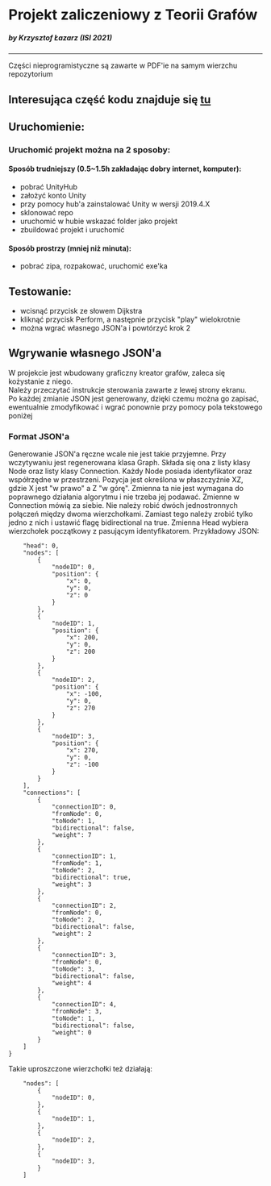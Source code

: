 # Projekt zaliczeniowy z Teorii Grafów
##### by Krzysztof Łazarz (ISI 2021)
---

Części nieprogramistyczne są zawarte w PDF'ie na samym wierzchu repozytorium

Interesująca część kodu znajduje się [tu](../master/Assets/Dijkstra/Scripts/DijkstraCoreAlgorithm.cs)
---
## Uruchomienie:
### Uruchomić projekt można na 2 sposoby:
#### Sposób trudniejszy (0.5~1.5h zakładając dobry internet, komputer):
* pobrać UnityHub
* założyć konto Unity
* przy pomocy hub'a zainstalować Unity w wersji 2019.4.X
* sklonować repo
* uruchomić w hubie wskazać folder jako projekt
* zbuildować projekt i uruchomić
#### Sposób prostrzy (mniej niż minuta):
* pobrać zipa, rozpakować, uruchomić exe'ka
## Testowanie:
* wcisnąć przycisk ze słowem Dijkstra
* kliknąć przycisk Perform, a następnie przycisk "play" wielokrotnie
* można wgrać własnego JSON'a i powtórzyć krok 2
## Wgrywanie własnego JSON'a
W projekcie jest wbudowany graficzny kreator grafów, zaleca się kożystanie z niego.  
Należy przeczytać instrukcje sterowania zawarte z lewej strony ekranu.  
Po każdej zmianie JSON jest generowany, dzięki czemu można go zapisać, ewentualnie zmodyfikować i wgrać ponownie przy pomocy pola tekstowego poniżej
### Format JSON'a
Generowanie JSON'a ręczne wcale nie jest takie przyjemne.
Przy wczytywaniu jest regenerowana klasa Graph. Składa się ona z listy klasy Node oraz listy klasy Connection. Każdy Node posiada identyfikator oraz współrzędne w przestrzeni. Pozycja jest określona w płaszczyźnie XZ, gdzie X jest "w prawo" a Z "w górę". Zmienna ta nie jest wymagana do poprawnego działania algorytmu i nie trzeba jej podawać.
Zmienne w Connection mówią za siebie. Nie należy robić dwóch jednostronnych połączeń między dwoma wierzchołkami. Zamiast tego należy zrobić tylko jedno z nich i ustawić flagę bidirectional na true. Zmienna Head wybiera wierzchołek początkowy z pasującym identyfikatorem.
Przykładowy JSON:
```{
    "head": 0,
    "nodes": [
        {
            "nodeID": 0,
            "position": {
                "x": 0,
                "y": 0,
                "z": 0
            }
        },
        {
            "nodeID": 1,
            "position": {
                "x": 200,
                "y": 0,
                "z": 200
            }
        },
        {
            "nodeID": 2,
            "position": {
                "x": -100,
                "y": 0,
                "z": 270
            }
        },
        {
            "nodeID": 3,
            "position": {
                "x": 270,
                "y": 0,
                "z": -100
            }
        }
    ],
    "connections": [
        {
            "connectionID": 0,
            "fromNode": 0,
            "toNode": 1,
            "bidirectional": false,
            "weight": 7
        },
        {
            "connectionID": 1,
            "fromNode": 1,
            "toNode": 2,
            "bidirectional": true,
            "weight": 3
        },
        {
            "connectionID": 2,
            "fromNode": 0,
            "toNode": 2,
            "bidirectional": false,
            "weight": 2
        },
        {
            "connectionID": 3,
            "fromNode": 0,
            "toNode": 3,
            "bidirectional": false,
            "weight": 4
        },
        {
            "connectionID": 4,
            "fromNode": 3,
            "toNode": 1,
            "bidirectional": false,
            "weight": 0
        }
    ]
}
```
Takie uproszczone wierzchołki też działają:
```
    "nodes": [
        {
            "nodeID": 0,
        },
        {
            "nodeID": 1,
        },
        {
            "nodeID": 2,
        },
        {
            "nodeID": 3,
        }
    ]
```
